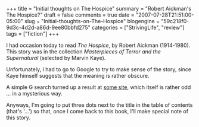 +++
title = "Initial thoughts on The Hospice"
summary = "Robert Aickman's The Hospice?"
draft = false
comments = true
date = "2007-07-28T21:51:00-05:00"
slug = "Initial-thoughts-on-The-Hospice"
blogengine = "59c218f0-9d3c-4d2d-a86d-9ee80bbfd275"
categories = ["StrivingLife", "review"]
tags = ["fiction"]
+++

<p>
I had occasion today to read <em>The Hospice</em>, by Robert Aickman (1914-1980). This story was in the collection <em>Masterpieces of Terror and the Supernatural</em> (selected by Marvin Kaye).
</p>
<p>
Unfortunately, I had to go to Google to try to make sense of the story, since Kaye himself suggests that the meaning is rather obscure.
</p>
<p>
A simple G search turned up a result at <a href="http://www.prairienet.org/~almahu/hospice.htm" target="_blank">some site</a>, which itself is rather odd ... in a mysterious way.
</p>
<p>
Anyways, I&#39;m going to put three dots next to the title in the table of contents (that&#39;s &#39;...&#39;) so that, once I come back to this book, I&#39;ll make special note of this story.
</p>

